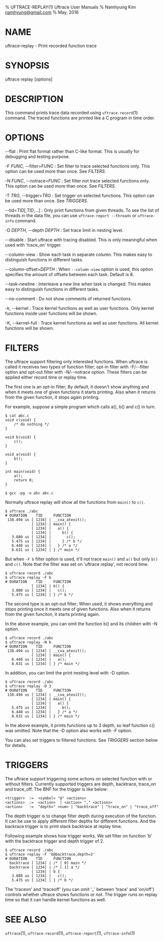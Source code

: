 % UFTRACE-REPLAY(1) Uftrace User Manuals
% Namhyung Kim <namhyung@gmail.com>
% May, 2016

NAME
====
uftrace-replay - Print recorded function trace


SYNOPSIS
========
uftrace replay [*options*]


DESCRIPTION
===========
This command prints trace data recorded using `uftrace-record`(1) command.  The traced functions are printed like a C program in time order.


OPTIONS
=======
\--flat
:   Print flat format rather than C-like format.  This is usually for debugging and testing purpose.

-F *FUNC*, \--filter=FUNC
:   Set filter to trace selected functions only.  This option can be used more than once.  See *FILTERS*.

-N *FUNC*, \--notrace=*FUNC*
:   Set filter not trace selected functions only.  This option can be used more than once.  See *FILTERS*.

-T *TRG*, \--trigger=*TRG*
:   Set trigger on selected functions.  This option can be used more than once.  See *TRIGGERS*.

\--tid=*TID*[,*TID*,...]
:   Only print functions from given threads.  To see the list of threads in the data file, you can use `uftrace-report --threads` or `uftrace-info` command.

-D *DEPTH*, \--depth *DEPTH*
:   Set trace limit in nesting level.

\--disable
:   Start uftrace with tracing disabled.  This is only meaningful when used with 'trace_on' trigger.

--column-view
:   Show each task in separate column.  This makes easy to distinguish functions in different tasks.

--column-offset=*DEPTH*
:   When `--column-view` option is used, this option specifies the amount of offsets between each task.  Default is 8.

--task-newline
:   Interleave a new line when task is changed.  This makes easy to distinguish functions in different tasks.

--no-comment
:   Do not show comments of returned functions.

-k, \--kernel
:   Trace kernel functions as well as user functions.  Only kernel functions inside user functions will be shown.

-K, \--kernel-full
:   Trace kernel functions as well as user functions.  All kernel functions will be shown.


FILTERS
=======
The uftrace support filtering only interested functions.  When uftrace is called it receives two types of function filter; opt-in filter with -F/--filter option and opt-out filter with -N/--notrace option.  These filters can be applied either record time or replay time.

The first one is an opt-in filter; By default, it doesn't show anything and when it meets one of given functions it starts printing.  Also when it returns from the given function, it stops again printing.

For example, suppose a simple program which calls a(), b() and c() in turn.

    $ cat abc.c
    void c(void) {
        /* do nothing */
    }

    void b(void) {
        c();
    }

    void a(void) {
        b();
    }

    int main(void) {
        a();
        return 0;
    }

    $ gcc -pg -o abc abc.c

Normally uftrace replay will show all the functions from `main()` to `c()`.

    $ uftrace ./abc
    # DURATION    TID     FUNCTION
     138.494 us [ 1234] | __cxa_atexit();
                [ 1234] | main() {
                [ 1234] |   a() {
                [ 1234] |     b() {
       3.880 us [ 1234] |       c();
       5.475 us [ 1234] |     } /* b */
       6.448 us [ 1234] |   } /* a */
       8.631 us [ 1234] | } /* main */

But when `-F b` filter option is used, it'll not trace `main()` and `a()` but only `b()` and `c()`.  Note that the filter was set on 'uftrace replay', not record time.

    $ uftrace record ./abc
    $ uftrace replay -F b
    # DURATION    TID     FUNCTION
                [ 1234] | b() {
       3.880 us [ 1234] |   c();
       5.475 us [ 1234] | } /* b */

The second type is an opt-out filter; When used, it shows everything and stops printing once it meets one of given functions.  Also when it returns from the given funciton, it starts printing again.

In the above example, you can omit the function b() and its children with -N option.

    $ uftrace record ./abc
    $ uftrace replay -N b
    # DURATION    TID     FUNCTION
     138.494 us [ 1234] | __cxa_atexit();
                [ 1234] | main() {
       6.448 us [ 1234] |   a();
       8.631 us [ 1234] | } /* main */

In addition, you can limit the print nesting level with -D option.

    $ uftrace record ./abc
    $ uftrace replay -D 3
    # DURATION    TID     FUNCTION
     138.494 us [ 1234] | __cxa_atexit();
                [ 1234] | main() {
                [ 1234] |   a() {
       5.475 us [ 1234] |     b();
       6.448 us [ 1234] |   } /* a */
       8.631 us [ 1234] | } /* main */

In the above example, it prints functions up to 3 depth, so leaf function c() was omitted.  Note that the -D option also works with -F option.

You can also set triggers to filtered functions.  See *TRIGGERS* section below for details.


TRIGGERS
========
The uftrace support triggering some actions on selected function with or without filters.  Currently supported triggers are depth, backtrace, trace_on and trace_off.  The BNF for the trigger is like below:

    <trigger>  :=  <symbol> "@" <actions>
    <actions>  :=  <action>  | <action> "," <actions>
    <action>   :=  "depth=" <num> | "backtrace" | "trace_on" | "trace_off"

The depth trigger is to change filter depth during execution of the function.  It can be use to apply different filter depths for different functions.  And the backrace trigger is to print stack backtrace at replay time.

Following example shows how trigger works.  We set filter on function 'b' with the backtrace trigger and depth trigger of 2.

    $ uftrace record ./abc
    $ uftrace replay -F 'b@backtrace,depth=2'
    # DURATION    TID     FUNCTION
      backtrace [ 1234] | /* [ 0] main */
      backtrace [ 1234] | /* [ 1] a */
                [ 1234] | b {
       3.880 us [ 1234] |   c();
       5.475 us [ 1234] | } /* b */

The 'traceon' and 'traceoff' (you can omit '_' between 'trace' and 'on/off') controls whether uftrace shows functions or not.  The trigger runs on replay time so that it can handle kernel functions as well.


SEE ALSO
========
`uftrace`(1), `uftrace-record`(1), `uftrace-report`(1), `uftrace-info`(1)
